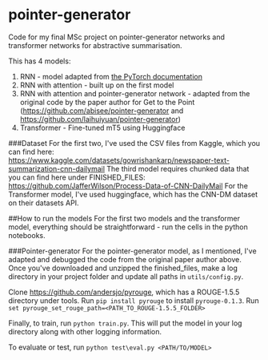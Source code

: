 # pointer-generator
Code for my final MSc project on pointer-generator networks and transformer networks for abstractive summarisation.

This has 4 models:
1) RNN - model adapted from [the PyTorch documentation](https://pytorch.org/tutorials/intermediate/seq2seq_translation_tutorial.html)
2) RNN with attention - built up on the first model
3) RNN with attention and pointer-generator network - adapted from the original code by the paper author for Get to the Point (<https://github.com/abisee/pointer-generator> and <https://github.com/laihuiyuan/pointer-generator>) 
3) Transformer - Fine-tuned mT5 using Huggingface

###Dataset
For the first two, I've used the CSV files from Kaggle, which you can find here: <https://www.kaggle.com/datasets/gowrishankarp/newspaper-text-summarization-cnn-dailymail>
The third model requires chunked data that you can find here under FINISHED_FILES: <https://github.com/JafferWilson/Process-Data-of-CNN-DailyMail>
For the Transformer model, I've used huggingface, which has the CNN-DM dataset on their datasets API.

##How to run the models
For the first two models and the transformer model, everything should be straightforward - run the cells in the python notebooks.

###Pointer-generator
For the pointer-generator model, as I mentioned, I've adapted and debugged the code from the original paper author above.
Once you've downloaded and unzipped the finished_files, make a log directory in your project folder and update all paths in 
`utils/config.py`.

Clone <https://github.com/andersjo/pyrouge>, which has a ROUGE-1.5.5 directory under tools. 
Run `pip install pyrouge` to install `pyrouge-0.1.3`.
Run `set pyrouge_set_rouge_path=<PATH_TO_ROUGE-1.5.5_FOLDER>`

Finally, to train, run `python train.py`.
This will put the model in your log directory along with other logging information.

To evaluate or test,
run `python test\eval.py <PATH/TO/MODEL>`
